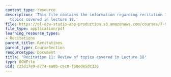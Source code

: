 ```yaml
---
content_type: resource
description: 'This file contains the information regarding recitation 11: review of
  topics covered in lecture 18.'
file: https://ol-ocw-studio-app-production.s3.amazonaws.com/courses/7-91j-foundations-of-computational-and-systems-biology-spring-2014/c25d17e98774ea0bc6c0f68ede5dc336_MIT7_91JS14_Rec_4-23-14.pdf
file_type: application/pdf
learning_resource_types:
- Recitations
parent_title: Recitations
parent_type: CourseSection
resourcetype: Document
title: 'Recitation 11: Review of topics covered in Lecture 18'
type: OCWFile
uid: c25d17e9-8774-ea0b-c6c0-f68ede5dc336
---
```

